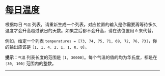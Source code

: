 # [每日温度](https://leetcode-cn.com/problems/daily-temperatures/)

根据每日 `气温` 列表，请重新生成一个列表，对应位置的输入是你需要再等待多久温度才会升高超过该日的天数。如果之后都不会升高，请在该位置用 `0` 来代替。

例如，给定一个列表 `temperatures = [73, 74, 75, 71, 69, 72, 76, 73]`，你的输出应该是 `[1, 1, 4, 2, 1, 1, 0, 0]`。

**提示：**`气温` 列表长度的范围是 `[1, 30000]`。每个气温的值的均为华氏度，都是在 `[30, 100]` 范围内的整数。

---

